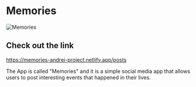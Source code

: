 # Memories

![Memories](https://i.ibb.co/7CmVbCW/image.png)

## Check out the link

https://memories-andrei-project.netlify.app/posts

The App is called "Memories" and it is a simple social media app that allows users to post interesting events that happened in their lives.

